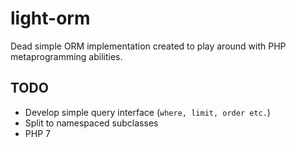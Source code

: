 # light-orm

Dead simple ORM implementation created to play around with PHP metaprogramming abilities.

## TODO

- Develop simple query interface (`where, limit, order etc.`)
- Split to namespaced subclasses
- PHP 7
